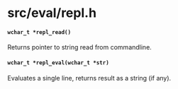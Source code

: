 # src/eval/repl.h

#### `wchar_t *repl_read()`
Returns pointer to string read from commandline.

#### `wchar_t *repl_eval(wchar_t *str)`
Evaluates a single line, returns result as a string (if any).


